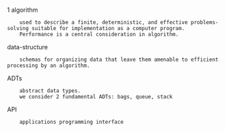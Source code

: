 1
algorithm

        used to describe a finite, deterministic, and effective problems-
    solving suitable for implementation as a computer program.
        Performance is a central consideration in algorithm.

data-structure

        schemas for organizing data that leave them amenable to efficient
    processing by an algorithm.

ADTs

        abstract data types.
        we consider 2 fundamental ADTs: bags, queue, stack

API

        applications programming interface

